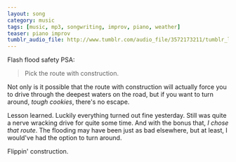 ```yaml
---
layout: song
category: music
tags: [music, mp3, songwriting, improv, piano, weather]
teaser: piano improv
tumblr_audio_file: http://www.tumblr.com/audio_file/3572173211/tumblr_lhcqy4ZNta1qzo4ep
---
```


Flash flood safety PSA:

> Pick the route with construction.

Not only is it possible that the route with construction will actually force you to drive through the deepest waters on the road, but if you want to turn around, *tough cookies*, there's no escape.

Lesson learned. Luckily everything turned out fine yesterday. Still was quite a nerve wracking drive for quite some time. And with the bonus that, *I chose that route*. The flooding may have been just as bad elsewhere, but at least, I would've had the option to turn around.

Flippin' construction.
